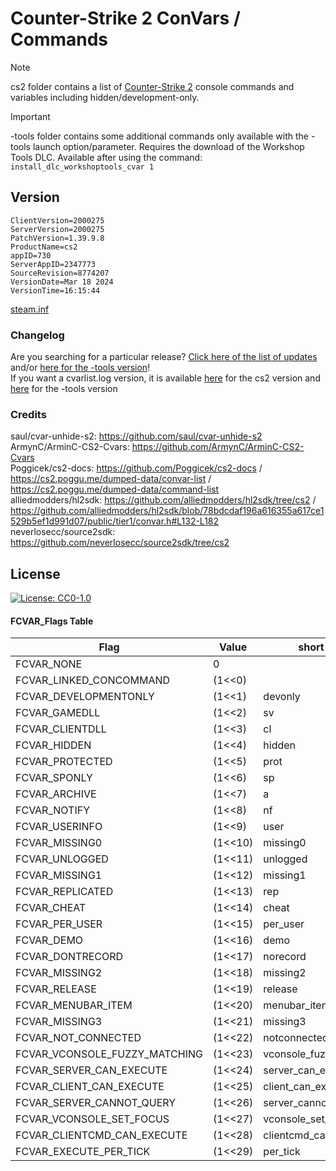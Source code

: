 # Counter-Strike 2 ConVars / Commands

> [!NOTE]  
> cs2 folder contains a list of [Counter-Strike 2](https://steamdb.info/app/730/patchnotes/) console commands and variables including hidden/development-only.  

> [!IMPORTANT]  
> -tools folder contains some additional commands only available with the -tools launch option/parameter. Requires the download of the Workshop Tools DLC. Available after using the command:  `install_dlc_workshoptools_cvar 1`

## Version

```
ClientVersion=2000275
ServerVersion=2000275
PatchVersion=1.39.9.8
ProductName=cs2
appID=730
ServerAppID=2347773
SourceRevision=8774207
VersionDate=Mar 18 2024
VersionTime=16:15:44

```
[steam.inf](https://github.com/SuGolYolLom/CS2-Cvars-Cmds/commits/main/steam.inf)

### Changelog

Are you searching for a particular release? [Click here of the list of updates](https://github.com/SuGolYolLom/CS2-Cvars-Cmds/commits/main/cs2/cvarlist.md) and/or [here for the -tools version](https://github.com/SuGolYolLom/CS2-Cvars-Cmds/commits/main/-tools/cvarlist.md)!  
If you want a cvarlist.log version, it is available [here](https://github.com/SuGolYolLom/CS2-Cvars-Cmds/commits/main/cs2/cvarlist.log) for the cs2 version and [here](https://github.com/SuGolYolLom/CS2-Cvars-Cmds/commits/main/-tools/cvarlist.log) for the -tools version


### Credits

saul/cvar-unhide-s2: https://github.com/saul/cvar-unhide-s2  
ArmynC/ArminC-CS2-Cvars: https://github.com/ArmynC/ArminC-CS2-Cvars  
Poggicek/cs2-docs: https://github.com/Poggicek/cs2-docs / https://cs2.poggu.me/dumped-data/convar-list / https://cs2.poggu.me/dumped-data/command-list  
alliedmodders/hl2sdk: https://github.com/alliedmodders/hl2sdk/tree/cs2 / https://github.com/alliedmodders/hl2sdk/blob/78bdcdaf196a616355a617ce1529b5ef1d991d07/public/tier1/convar.h#L132-L182  
neverlosecc/source2sdk: https://github.com/neverlosecc/source2sdk/tree/cs2

## License
[![License: CC0-1.0](https://img.shields.io/badge/License-CC0%201.0-lightgrey.svg)](https://tldrlegal.com/license/creative-commons-cc0-1.0-universal)

#### FCVAR_Flags Table
| Flag | Value | short alias |
| ---- | ----- | ----------- |
|FCVAR_NONE | 0 | | |
|FCVAR_LINKED_CONCOMMAND | (1<<0) | |
|FCVAR_DEVELOPMENTONLY | (1<<1) | devonly |	
|FCVAR_GAMEDLL | (1<<2) | sv |
|FCVAR_CLIENTDLL | (1<<3) | cl |
|FCVAR_HIDDEN | (1<<4) | hidden |
|FCVAR_PROTECTED | (1<<5) | prot |
|FCVAR_SPONLY | (1<<6) | sp |
|FCVAR_ARCHIVE | (1<<7) | a |
|FCVAR_NOTIFY | (1<<8) | nf |
|FCVAR_USERINFO | (1<<9) | user |
|FCVAR_MISSING0 | (1<<10)  | missing0 |
|FCVAR_UNLOGGED | (1<<11) | unlogged |
|FCVAR_MISSING1 | (1<<12) | missing1 |
|FCVAR_REPLICATED | (1<<13) | rep |
|FCVAR_CHEAT | (1<<14) | cheat |
|FCVAR_PER_USER | (1<<15) | per_user |
|FCVAR_DEMO | (1<<16) | demo |
|FCVAR_DONTRECORD | (1<<17) | norecord |
|FCVAR_MISSING2 | (1<<18) | missing2 |
|FCVAR_RELEASE | (1<<19) | release |
|FCVAR_MENUBAR_ITEM | (1<<20) | menubar_item |
|FCVAR_MISSING3 | (1<<21) | missing3 |
|FCVAR_NOT_CONNECTED | (1<<22) | notconnected |
|FCVAR_VCONSOLE_FUZZY_MATCHING | (1<<23) | vconsole_fuzzy_matching |
|FCVAR_SERVER_CAN_EXECUTE | (1<<24)  | server_can_execute |
|FCVAR_CLIENT_CAN_EXECUTE | (1<<25) | client_can_execute |
|FCVAR_SERVER_CANNOT_QUERY | (1<<26) | server_cannot_query |
|FCVAR_VCONSOLE_SET_FOCUS | (1<<27) | vconsole_set_focus | 
|FCVAR_CLIENTCMD_CAN_EXECUTE | (1<<28) | clientcmd_can_execute |
|FCVAR_EXECUTE_PER_TICK | (1<<29) | per_tick | 